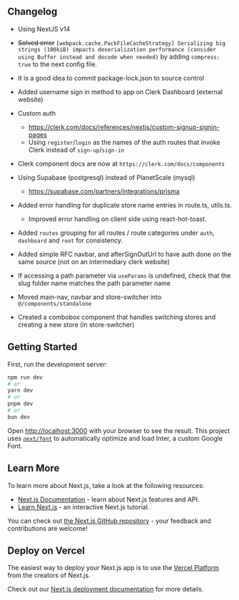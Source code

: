 ## Changelog

- Using NextJS v14
- ~~Solved error~~ `[webpack.cache.PackFileCacheStrategy] Serializing big strings (100kiB) impacts deserialization performance (consider using Buffer instead and decode when needed)` by adding `compress: true` to the next config file.
- It is a good idea to commit package-lock.json to source control
- Added username sign in method to app on Clerk Dashboard (external website)
- Custom auth
  - https://clerk.com/docs/references/nextjs/custom-signup-signin-pages
  - Using `register`/`login` as the names of the auth routes that invoke Clerk instead of `sign-up`/`sign-in`

- Clerk component docs are now at `https://clerk.com/docs/components`
- Using Supabase (postgresql) instead of PlanetScale (mysql)
  - https://supabase.com/partners/integrations/prisma
- Added error handling for duplicate store name entries in route.ts, utils.ts.
  - Improved error handling on client side using react-hot-toast.
- Added `routes` grouping for all routes / route categories under `auth`, `dashboard` and `root` for consistency.
- Added simple RFC navbar, and afterSignOutUrl to have auth done on the same source (not on an intermediary clerk website)
- If accessing a path parameter via `useParams` is undefined, check that the slug folder name matches the path parameter name
- Moved main-nav, navbar and store-switcher into `@/components/standalone`
- Created a combobox component that handles switching stores and creating a new store (in store-switcher)



## Getting Started

First, run the development server:

```bash
npm run dev
# or
yarn dev
# or
pnpm dev
# or
bun dev
```

Open [http://localhost:3000](http://localhost:3000) with your browser to see the result.
This project uses [`next/font`](https://nextjs.org/docs/basic-features/font-optimization) to automatically optimize and load Inter, a custom Google Font.

## Learn More

To learn more about Next.js, take a look at the following resources:

- [Next.js Documentation](https://nextjs.org/docs) - learn about Next.js features and API.
- [Learn Next.js](https://nextjs.org/learn) - an interactive Next.js tutorial.

You can check out [the Next.js GitHub repository](https://github.com/vercel/next.js/) - your feedback and contributions are welcome!

## Deploy on Vercel

The easiest way to deploy your Next.js app is to use the [Vercel Platform](https://vercel.com/new?utm_medium=default-template&filter=next.js&utm_source=create-next-app&utm_campaign=create-next-app-readme) from the creators of Next.js.

Check out our [Next.js deployment documentation](https://nextjs.org/docs/deployment) for more details.
